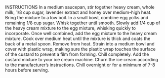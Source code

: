 INSTRUCTIONS
    In a medium saucepan, stir together heavy cream, whole milk, 1/8 cup sugar, lavender extract and honey over medium-high heat. Bring the mixture to a low boil.
    In a small bowl, combine egg yolks and remaining 1/8 cup sugar. Whisk together until smooth. Slowly add 1/4 cup of the heavy cream mixture to the egg mixture, whisking quickly to incorporate. Once well combined, add the egg mixture to the heavy cream mixture. Cook over medium heat until the mixture is thick and coats the back of a metal spoon.
    Remove from heat. Strain into a medium bowl and cover with plastic wrap, making sure the plastic wrap touches the surface of the custard to prevent a film from forming. Chill completely.
    Add the custard mixture to your ice cream machine. Churn the ice cream according to the manufacturer’s instructions. Chill overnight or for a minimum of 7-8 hours before serving.
